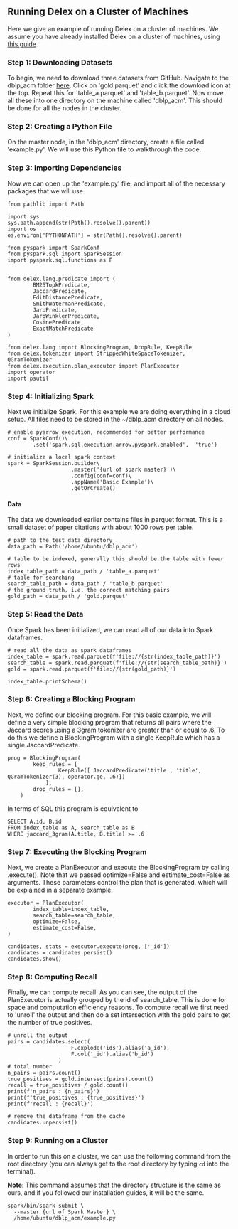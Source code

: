 ## Running Delex on a Cluster of Machines

Here we give an example of running Delex on a cluster of machines. We assume you have already installed Delex on a cluster of machines, using [this guide](https://github.com/anhaidgroup/delex/blob/docs/doc/installation-guides/install-cloud-based-cluster.md). 

### Step 1: Downloading Datasets

To begin, we need to download three datasets from GitHub. Navigate to the dblp_acm folder [here](https://github.com/anhaidgroup/delex/tree/main/examples/data/dblp_acm). Click on 'gold.parquet' and click the download icon at the top. Repeat this for 'table_a.parquet' and 'table_b.parquet'. Now move all these into one directory on the machine called 'dblp_acm'. This should be done for all the nodes in the cluster. 

### Step 2: Creating a Python File

On the master node, in the 'dblp_acm' directory, create a file called 'example.py'. We will use this Python file to walkthrough the code.

### Step 3: Importing Dependencies

Now we can open up the 'example.py' file, and import all of the necessary packages that we will use.

```
from pathlib import Path

import sys
sys.path.append(str(Path().resolve().parent))
import os
os.environ['PYTHONPATH'] = str(Path().resolve().parent)

from pyspark import SparkConf
from pyspark.sql import SparkSession
import pyspark.sql.functions as F


from delex.lang.predicate import (
        BM25TopkPredicate,
        JaccardPredicate,
        EditDistancePredicate,
        SmithWatermanPredicate,
        JaroPredicate,
        JaroWinklerPredicate,
        CosinePredicate,
        ExactMatchPredicate
)

from delex.lang import BlockingProgram, DropRule, KeepRule
from delex.tokenizer import StrippedWhiteSpaceTokenizer, QGramTokenizer
from delex.execution.plan_executor import PlanExecutor
import operator
import psutil
```

### Step 4: Initializing Spark

Next we initialize Spark. For this example we are doing everything in a cloud setup. All files need to be stored in the ~/dblp_acm directory on all nodes.

```
# enable pyarrow execution, recommended for better performance
conf = SparkConf()\
        .set('spark.sql.execution.arrow.pyspark.enabled',  'true')

# initialize a local spark context
spark = SparkSession.builder\
                    .master('{url of spark master}')\
                    .config(conf=conf)\
                    .appName('Basic Example')\
                    .getOrCreate()
```

#### Data

The data we downloaded earlier contains files in parquet format. This is a small dataset of paper citations with about 1000 rows per table.

```
# path to the test data directory
data_path = Path('/home/ubuntu/dblp_acm')

# table to be indexed, generally this should be the table with fewer rows
index_table_path = data_path / 'table_a.parquet'
# table for searching
search_table_path = data_path / 'table_b.parquet'
# the ground truth, i.e. the correct matching pairs
gold_path = data_path / 'gold.parquet'
```

### Step 5: Read the Data

Once Spark has been initialized, we can read all of our data into Spark dataframes.

```
# read all the data as spark dataframes
index_table = spark.read.parquet(f'file://{str(index_table_path)}')
search_table = spark.read.parquet(f'file://{str(search_table_path)}')
gold = spark.read.parquet(f'file://{str(gold_path)}')

index_table.printSchema()
```

### Step 6: Creating a Blocking Program

Next, we define our blocking program. For this basic example, we will define a very simple blocking program that returns all pairs where the Jaccard scores using a 3gram tokenizer are greater than or equal to .6. To do this we define a BlockingProgram with a single KeepRule which has a single JaccardPredicate.

```
prog = BlockingProgram(
        keep_rules = [
                KeepRule([ JaccardPredicate('title', 'title', QGramTokenizer(3), operator.ge, .6)])
            ],
        drop_rules = [],
    )
```

In terms of SQL this program is equivalent to

```
SELECT A.id, B.id
FROM index_table as A, search_table as B
WHERE jaccard_3gram(A.title, B.title) >= .6
```

### Step 7: Executing the Blocking Program

Next, we create a PlanExecutor and execute the BlockingProgram by calling .execute(). Note that we passed optimize=False and estimate_cost=False as arguments. These parameters control the plan that is generated, which will be explained in a separate example.

```
executor = PlanExecutor(
        index_table=index_table,
        search_table=search_table,
        optimize=False,
        estimate_cost=False,
)

candidates, stats = executor.execute(prog, ['_id'])
candidates = candidates.persist()
candidates.show()
```

### Step 8: Computing Recall

Finally, we can compute recall. As you can see, the output of the PlanExecutor is actually grouped by the id of search_table. This is done for space and computation efficiency reasons. To compute recall we first need to 'unroll' the output and then do a set intersection with the gold pairs to get the number of true positives.

```
# unroll the output
pairs = candidates.select(
                    F.explode('ids').alias('a_id'),
                    F.col('_id').alias('b_id')
                )
# total number
n_pairs = pairs.count()
true_positives = gold.intersect(pairs).count()
recall = true_positives / gold.count()
print(f'n_pairs : {n_pairs}')
print(f'true_positives : {true_positives}')
print(f'recall : {recall}')

# remove the dataframe from the cache
candidates.unpersist()
```

### Step 9: Running on a Cluster

In order to run this on a cluster, we can use the following command from the root directory (you can always get to the root directory by typing `cd` into the terminal). 

**Note**: This command assumes that the directory structure is the same as ours, and if you followed our installation guides, it will be the same.

```
spark/bin/spark-submit \
  --master {url of Spark Master} \
  /home/ubuntu/dblp_acm/example.py
```
